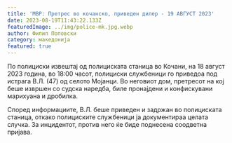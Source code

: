 ```yaml
---
title: 'МВР: Претрес во кочанско, приведен дилер - 19 АВГУСТ 2023'
date: 2023-08-19T11:43:22.133Z
featuredImage: ../img/police-mk.jpg.webp
author: Филип Поповски
category: македонија
featured: true
---
```

По полициски извештај од полициската станица во Кочани, на 18 август 2023 година, во 18:00 часот, полициски службеници го приведоа под истрага В.Л. (47) од селото Мојанци. Во неговиот дом, претресот на кој беше извршен со судска наредба, биле пронајдени и конфискувани марихуана и дробилка.

Според информациите, В.Л. беше приведен и задржан во полициската станица, откако полициските службеници ја документираа целата случка. За инцидентот, против него ќе биде поднесена соодветна пријава.
